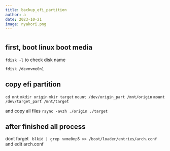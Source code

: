 ```yaml
---
title: backup_efi_partition
author: a
date: 2023-10-21
image: nyakori.png
---
```



# 
## first, boot linux boot media

```fdisk -l```
to check disk name

```fdisk /devnvme0n1```

## copy efi partition
```cd mnt```
```mkdir origin```
```mkir target```
```mount /dev/origin_part /mnt/origin```
```mount /dev/target_part /mnt/target```

and copy all files
```rsync -avzh ./origin ./target```

## after finished all process
dont forget 
``` blkid | grep nvme0np5 >> /boot/loader/entries/arch.conf```
and edit arch.conf